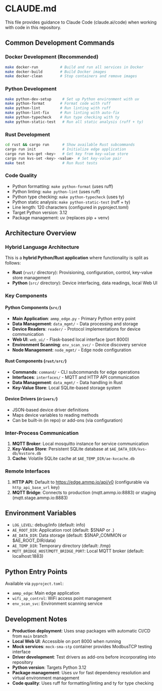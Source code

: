 # CLAUDE.md

This file provides guidance to Claude Code (claude.ai/code) when working with code in this repository.

## Common Development Commands

### Docker Development (Recommended)
```bash
make docker-run          # Build and run all services in Docker
make docker-build        # Build Docker images
make docker-clean        # Stop containers and remove images
```

### Python Development
```bash
make python-dev-setup     # Set up Python environment with uv
make python-format       # Format code with ruff
make python-lint         # Run linting with ruff
make python-lint-fix     # Run linting with auto-fix
make python-typecheck    # Run type checking with ty
make python-static-test   # Run all static analysis (ruff + ty)
```

### Rust Development
```bash
cd rust && cargo run      # Show available Rust subcommands
cargo run init            # Initialize edge application
cargo run kvs-get <key>   # Get key from key-value store
cargo run kvs-set <key> <value>  # Set key-value pair
make test                 # Run Rust tests
```

### Code Quality
- Python formatting: `make python-format` (uses ruff)
- Python linting: `make python-lint` (uses ruff)
- Python type checking: `make python-typecheck` (uses ty)
- Python static analysis: `make python-static-test` (ruff + ty)
- Line length: 120 characters (configured in pyproject.toml)
- Target Python version: 3.12
- Package management: uv (replaces pip + venv)

## Architecture Overview

### Hybrid Language Architecture
This is a **hybrid Python/Rust application** where functionality is split as follows:
- **Rust** (`rust/` directory): Provisioning, configuration, control, key-value store management
- **Python** (`src/` directory): Device interfacing, data readings, local Web UI

### Key Components

#### Python Components (`src/`)
- **Main Application**: `ammp_edge.py` - Primary Python entry point
- **Data Management**: `data_mgmt/` - Data processing and storage
- **Device Readers**: `reader/` - Protocol implementations for device communication
- **Web UI**: `web_ui/` - Flask-based local interface (port 8000)
- **Environment Scanning**: `env_scan_svc/` - Device discovery service
- **Node Management**: `node_mgmt/` - Edge node configuration

#### Rust Components (`rust/src/`)
- **Commands**: `command/` - CLI subcommands for edge operations
- **Interfaces**: `interfaces/` - MQTT and HTTP API communication
- **Data Management**: `data_mgmt/` - Data handling in Rust
- **Key-Value Store**: Local SQLite-based storage system

#### Device Drivers (`drivers/`)
- JSON-based device driver definitions
- Maps device variables to reading methods
- Can be built-in (in repo) or add-ons (via configuration)

### Inter-Process Communication
1. **MQTT Broker**: Local mosquitto instance for service communication
2. **Key-Value Store**: Persistent SQLite database at `$AE_DATA_DIR/kvs-db/kvstore.db`
3. **Cache**: Volatile SQLite cache at `$AE_TEMP_DIR/ae-kvcache.db`

### Remote Interfaces
1. **HTTP API**: Default to https://edge.ammp.io/api/v0 (configurable via `http_api_base_url` key)
2. **MQTT Bridge**: Connects to production (mqtt.ammp.io:8883) or staging (mqtt.stage.ammp.io:8883)

## Environment Variables
- `LOG_LEVEL`: debug/info (default: info)
- `AE_ROOT_DIR`: Application root (default: $SNAP or .)
- `AE_DATA_DIR`: Data storage (default: $SNAP_COMMON or $AE_ROOT_DIR/data)
- `AE_TEMP_DIR`: Temporary directory (default: /tmp)
- `MQTT_BRIDGE_HOST`/`MQTT_BRIDGE_PORT`: Local MQTT broker (default: localhost:1883)

## Python Entry Points
Available via `pyproject.toml`:
- `ammp_edge`: Main edge application
- `wifi_ap_control`: WiFi access point management
- `env_scan_svc`: Environment scanning service

## Development Notes
- **Production deployment**: Uses snap packages with automatic CI/CD from `main` branch
- **Local Web UI**: Accessible on port 8000 when running
- **Mock services**: `mock-sma-stp` container provides ModbusTCP testing interface
- **Driver development**: Test drivers as add-ons before incorporating into repository
- **Python version**: Targets Python 3.12
- **Package management**: Uses uv for fast dependency resolution and virtual environment management
- **Code quality**: Uses ruff for formatting/linting and ty for type checking